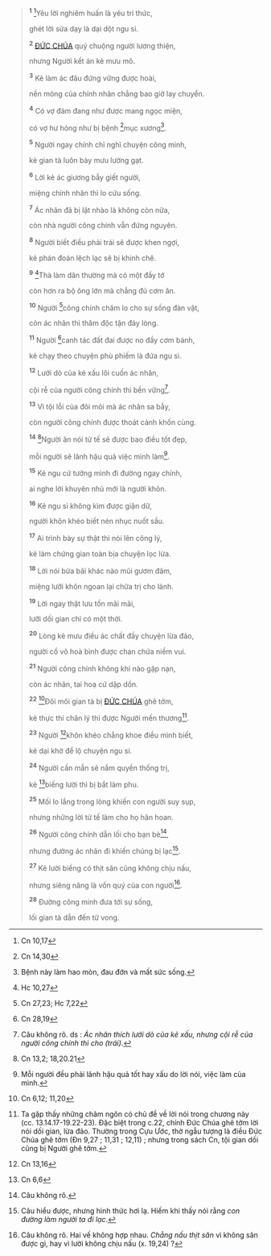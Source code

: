 > <sup><b>1</b></sup> [^1@-e4116eb4-5600-4cc4-b6d5-6e6e27656fd0]Yêu lời nghiêm huấn là yêu tri thức,
>
> ghét lời sửa dạy là dại dột ngu si.
>
> <sup><b>2</b></sup> [ĐỨC CHÚA]() quý chuộng người lương thiện,
>
> nhưng Người kết án kẻ mưu mô.
>
> <sup><b>3</b></sup> Kẻ làm ác đâu đứng vững được hoài,
>
> nền móng của chính nhân chẳng bao giờ lay chuyển.
>
> <sup><b>4</b></sup> Có vợ đảm đang như được mang ngọc miện,
>
> có vợ hư hỏng như bị bệnh [^2@-e4116eb4-5600-4cc4-b6d5-6e6e27656fd0]mục xương[^1-e4116eb4-5600-4cc4-b6d5-6e6e27656fd0].
>
> <sup><b>5</b></sup> Người ngay chính chỉ nghĩ chuyện công minh,
>
> kẻ gian tà luôn bày mưu lường gạt.
>
> <sup><b>6</b></sup> Lời kẻ ác giương bẫy giết người,
>
> miệng chính nhân thì lo cứu sống.
>
> <sup><b>7</b></sup> Ác nhân đã bị lật nhào là không còn nữa,
>
> còn nhà người công chính vẫn đứng nguyên.
>
> <sup><b>8</b></sup> Người biết điều phải trái sẽ được khen ngợi,
>
> kẻ phán đoán lệch lạc sẽ bị khinh chê.
>
> <sup><b>9</b></sup> [^3@-e4116eb4-5600-4cc4-b6d5-6e6e27656fd0]Thà làm dân thường mà có một đầy tớ
>
> còn hơn ra bộ ông lớn mà chẳng đủ cơm ăn.
>
> <sup><b>10</b></sup> Người [^4@-e4116eb4-5600-4cc4-b6d5-6e6e27656fd0]công chính chăm lo cho sự sống đàn vật,
>
> còn ác nhân thì thâm độc tận đáy lòng.
>
> <sup><b>11</b></sup> Người [^5@-e4116eb4-5600-4cc4-b6d5-6e6e27656fd0]canh tác đất đai được no đầy cơm bánh,
>
> kẻ chạy theo chuyện phù phiếm là đứa ngu si.
>
> <sup><b>12</b></sup> Lưới dò của kẻ xấu lôi cuốn ác nhân,
>
> cội rễ của người công chính thì bền vững[^2-e4116eb4-5600-4cc4-b6d5-6e6e27656fd0].
>
> <sup><b>13</b></sup> Vì tội lỗi của đôi môi mà ác nhân sa bẫy,
>
> còn người công chính được thoát cảnh khốn cùng.
>
> <sup><b>14</b></sup> [^6@-e4116eb4-5600-4cc4-b6d5-6e6e27656fd0]Người ăn nói tử tế sẽ được bao điều tốt đẹp,
>
> mỗi người sẽ lãnh hậu quả việc mình làm[^3-e4116eb4-5600-4cc4-b6d5-6e6e27656fd0].
>
> <sup><b>15</b></sup> Kẻ ngu cứ tưởng mình đi đường ngay chính,
>
> ai nghe lời khuyên nhủ mới là người khôn.
>
> <sup><b>16</b></sup> Kẻ ngu si không kìm được giận dữ,
>
> người khôn khéo biết nén nhục nuốt sầu.
>
> <sup><b>17</b></sup> Ai trình bày sự thật thì nói lên công lý,
>
> kẻ làm chứng gian toàn bịa chuyện lọc lừa.
>
> <sup><b>18</b></sup> Lời nói bừa bãi khác nào mũi gươm đâm,
>
> miệng lưỡi khôn ngoan lại chữa trị cho lành.
>
> <sup><b>19</b></sup> Lời ngay thật lưu tồn mãi mãi,
>
> lưỡi dối gian chỉ có một thời.
>
> <sup><b>20</b></sup> Lòng kẻ mưu điều ác chất đầy chuyện lừa đảo,
>
> người cổ võ hoà bình được chan chứa niềm vui.
>
> <sup><b>21</b></sup> Người công chính không khi nào gặp nạn,
>
> còn ác nhân, tai hoạ cứ dập dồn.
>
> <sup><b>22</b></sup> [^7@-e4116eb4-5600-4cc4-b6d5-6e6e27656fd0]Đôi môi gian tà bị [ĐỨC CHÚA]() ghê tởm,
>
> kẻ thực thi chân lý thì được Người mến thương[^4-e4116eb4-5600-4cc4-b6d5-6e6e27656fd0].
>
> <sup><b>23</b></sup> Người [^8@-e4116eb4-5600-4cc4-b6d5-6e6e27656fd0]khôn khéo chẳng khoe điều mình biết,
>
> kẻ dại khờ để lộ chuyện ngu si.
>
> <sup><b>24</b></sup> Người cần mẫn sẽ nắm quyền thống trị,
>
> kẻ [^9@-e4116eb4-5600-4cc4-b6d5-6e6e27656fd0]biếng lười thì bị bắt làm phu.
>
> <sup><b>25</b></sup> Mối lo lắng trong lòng khiến con người suy sụp,
>
> nhưng những lời tử tế làm cho họ hân hoan.
>
> <sup><b>26</b></sup> Người công chính dẫn lối cho bạn bè[^5-e4116eb4-5600-4cc4-b6d5-6e6e27656fd0],
>
> nhưng đường ác nhân đi khiến chúng bị lạc[^6-e4116eb4-5600-4cc4-b6d5-6e6e27656fd0].
>
> <sup><b>27</b></sup> Kẻ lười biếng có thịt săn cũng không chịu nấu,
>
> nhưng siêng năng là vốn quý của con người[^7-e4116eb4-5600-4cc4-b6d5-6e6e27656fd0].
>
> <sup><b>28</b></sup> Đường công minh đưa tới sự sống,
>
> lối gian tà dẫn đến tử vong.

[^1-e4116eb4-5600-4cc4-b6d5-6e6e27656fd0]: Bệnh này làm hao mòn, đau đớn và mất sức sống.
[^2-e4116eb4-5600-4cc4-b6d5-6e6e27656fd0]: Câu không rõ. ds : *Ác nhân thích lưới dò của kẻ xấu, nhưng cội rễ của người công chính thì cho (trái)*.
[^3-e4116eb4-5600-4cc4-b6d5-6e6e27656fd0]: Mỗi người đều phải lãnh hậu quả tốt hay xấu do lời nói, việc làm của mình.
[^4-e4116eb4-5600-4cc4-b6d5-6e6e27656fd0]: Ta gặp thấy những châm ngôn có chủ đề về lời nói trong chương này (cc. 13.14.17-19.22-23). Đặc biệt trong c.22, chính Đức Chúa ghê tởm lời nói dối gian, lừa đảo. Thường trong Cựu Ước, thờ ngẫu tượng là điều Đức Chúa ghê tởm (Đn 9,27 ; 11,31 ; 12,11) ; nhưng trong sách Cn, tội gian dối cũng bị Người ghê tởm.
[^5-e4116eb4-5600-4cc4-b6d5-6e6e27656fd0]: Câu không rõ.
[^6-e4116eb4-5600-4cc4-b6d5-6e6e27656fd0]: Câu hiểu được, nhưng hình thức hơi lạ. Hiếm khi thấy nói rằng *con đường làm người ta đi lạc*.
[^7-e4116eb4-5600-4cc4-b6d5-6e6e27656fd0]: Câu không rõ. Hai vế không hợp nhau. *Chẳng nấu thịt săn* vì không săn được gì, hay vì lười không chịu nấu (x. 19,24) ?
[^1@-e4116eb4-5600-4cc4-b6d5-6e6e27656fd0]: Cn 10,17
[^2@-e4116eb4-5600-4cc4-b6d5-6e6e27656fd0]: Cn 14,30
[^3@-e4116eb4-5600-4cc4-b6d5-6e6e27656fd0]: Hc 10,27
[^4@-e4116eb4-5600-4cc4-b6d5-6e6e27656fd0]: Cn 27,23; Hc 7,22
[^5@-e4116eb4-5600-4cc4-b6d5-6e6e27656fd0]: Cn 28,19
[^6@-e4116eb4-5600-4cc4-b6d5-6e6e27656fd0]: Cn 13,2; 18,20.21
[^7@-e4116eb4-5600-4cc4-b6d5-6e6e27656fd0]: Cn 6,12; 11,20
[^8@-e4116eb4-5600-4cc4-b6d5-6e6e27656fd0]: Cn 13,16
[^9@-e4116eb4-5600-4cc4-b6d5-6e6e27656fd0]: Cn 6,6